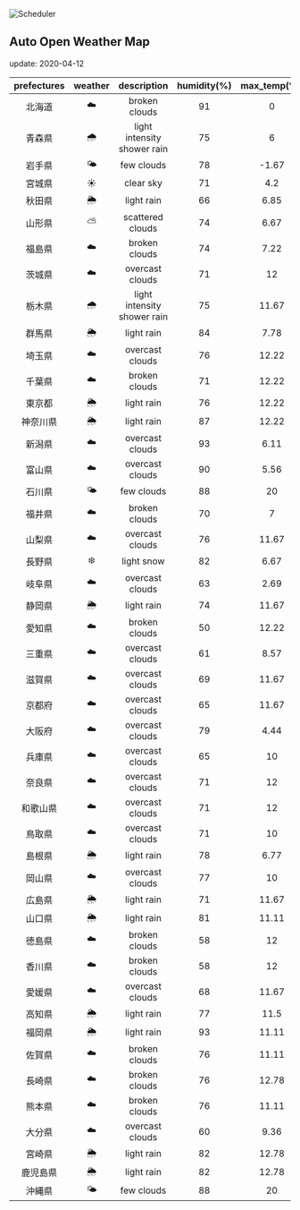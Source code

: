 ![Scheduler](https://github.com/miya/auto_open_weather_map/workflows/Scheduler/badge.svg)
## Auto Open Weather Map
update: 2020-04-12

|prefectures|weather|description|humidity(%)|max_temp(℃)|min_temp(℃)|
|:-----------:|:------------:|:------------:|:-----------:|:------------:|:-----------:|
|北海道|☁️|broken clouds|91|0|0|
|青森県|🌧|light intensity shower rain|75|6|2|
|岩手県|🌤|few clouds|78|-1.67|-1.67|
|宮城県|☀️|clear sky|71|4.2|4.2|
|秋田県|🌦|light rain|66|6.85|6.85|
|山形県|⛅️|scattered clouds|74|6.67|6.67|
|福島県|☁️|broken clouds|74|7.22|2.78|
|茨城県|☁️|overcast clouds|71|12|4.44|
|栃木県|🌧|light intensity shower rain|75|11.67|7.78|
|群馬県|🌦|light rain|84|7.78|1.67|
|埼玉県|☁️|overcast clouds|76|12.22|8.89|
|千葉県|☁️|broken clouds|71|12.22|8.89|
|東京都|🌦|light rain|76|12.22|8.89|
|神奈川県|🌦|light rain|87|12.22|10|
|新潟県|☁️|overcast clouds|93|6.11|2|
|富山県|☁️|overcast clouds|90|5.56|3.89|
|石川県|🌤|few clouds|88|20|20|
|福井県|☁️|broken clouds|70|7|7|
|山梨県|☁️|overcast clouds|76|11.67|10|
|長野県|❄️|light snow|82|6.67|1.67|
|岐阜県|☁️|overcast clouds|63|2.69|2.69|
|静岡県|🌦|light rain|74|11.67|7.78|
|愛知県|☁️|broken clouds|50|12.22|10|
|三重県|☁️|overcast clouds|61|8.57|8.57|
|滋賀県|☁️|overcast clouds|69|11.67|5.56|
|京都府|☁️|overcast clouds|65|11.67|4.44|
|大阪府|☁️|overcast clouds|79|4.44|4.44|
|兵庫県|☁️|overcast clouds|65|10|4.44|
|奈良県|☁️|overcast clouds|71|12|4.44|
|和歌山県|☁️|overcast clouds|71|12|4.44|
|鳥取県|☁️|overcast clouds|71|10|10|
|島根県|🌦|light rain|78|6.77|6.77|
|岡山県|☁️|overcast clouds|77|10|9.44|
|広島県|🌦|light rain|71|11.67|9.44|
|山口県|🌦|light rain|81|11.11|10|
|徳島県|☁️|broken clouds|58|12|11.11|
|香川県|☁️|broken clouds|58|12|9.44|
|愛媛県|☁️|overcast clouds|68|11.67|11.67|
|高知県|🌦|light rain|77|11.5|11.5|
|福岡県|🌦|light rain|93|11.11|8.33|
|佐賀県|☁️|broken clouds|76|11.11|8.89|
|長崎県|☁️|broken clouds|76|12.78|11|
|熊本県|☁️|broken clouds|76|11.11|11|
|大分県|☁️|overcast clouds|60|9.36|9.36|
|宮崎県|🌦|light rain|82|12.78|12.78|
|鹿児島県|🌦|light rain|82|12.78|12.78|
|沖縄県|🌤|few clouds|88|20|20|
